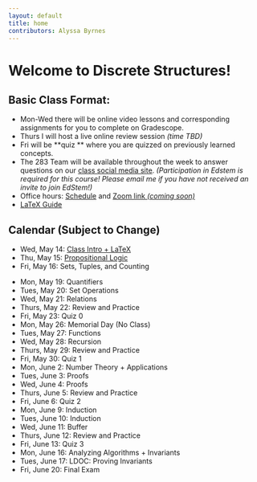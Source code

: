 ```yaml
---
layout: default
title: home
contributors: Alyssa Byrnes
---
```


# Welcome to Discrete Structures!

## Basic Class Format:
* Mon-Wed there will be online video lessons and corresponding assignments for you to complete on Gradescope. 
* Thurs I will host a live online review session *(time TBD)*
* Fri will be **quiz ** where you are quizzed on previously learned concepts.
* The 283 Team will be available throughout the week to answer questions on our [class social media site](https://edstem.org/). *(Participation in Edstem is required for this course! Please email me if you have not received an invite to join EdStem!)*
* Office hours: [Schedule](/comp283/calendar/office-hours.html) and [Zoom link *(coming soon)*](/) 
* [LaTeX Guide](/calendar/latex-guide.md)

## Calendar (Subject to Change)

* Wed, May 14: [Class Intro + LaTeX](/comp283/calendar/day-0.html)
* Thu, May 15: [Propositional Logic](/calendar/propositional-logic.md)
* Fri, May 16: Sets, Tuples, and Counting
<!-- [Sets, Tuples, and Counting] (/calendar/sets-tuples-and-counting.md) -->
* Mon, May 19: Quantifiers
* Tues, May 20: Set Operations
* Wed, May 21: Relations
* Thurs, May 22: Review and Practice
* Fri, May 23: Quiz 0
* Mon, May 26: Memorial Day  (No Class)
* Tues, May 27: Functions
* Wed, May 28: Recursion
* Thurs, May 29: Review and Practice
* Fri, May 30: Quiz 1
* Mon, June 2: Number Theory + Applications
* Tues, June 3: Proofs
* Wed, June 4: Proofs
* Thurs, June 5: Review and Practice
* Fri, June 6: Quiz 2
* Mon, June 9: Induction
* Tues, June 10: Induction
* Wed, June 11: Buffer 
* Thurs, June 12: Review and Practice
* Fri, June 13: Quiz 3
* Mon, June 16: Analyzing Algorithms + Invariants
* Tues, June 17: LDOC: Proving Invariants
* Fri, June 20: Final Exam

<!-- * Wed, May 17: [LaTeX + Pseudocode](/calendar/latex-and-pseudocode.md)
* Thu, May 18: [Propositional Logic](/calendar/propositional-logic.md)
* Fri, May 19: [Practice and Review (11 am)](/calendar/practice-and-review-0.md)
* Mon, May 22: [Sets, Tuples, and Counting](/calendar/sets-tuples-and-counting.md)
* Tue, May 23: [Quantifiers](/calendar/quantifiers.md)
* Wed, May 24: [Set Operations](/calendar/set-operations.md)
* Thu, May 25: [Practice and Review](/calendar/practice-and-review-1.md)
* Fri, May 26: Quiz 0 
* Tue, May 30: [Relations](/calendar/relations.md)
* Wed, May 31: [Functions](/calendar/functions.md)
* Thu, June 01: [Practice and Review (9:30 am)](/calendar/practice-and-review-2.md)
* Fri, June 02: Quiz 1
* Mon, June 05: [Number Theory and Applications](/calendar/number-theory.md)
* Tue, June 06: [Proofs](/calendar/proofs.md)
* Wed, June 07: [Proofs Continued](/calendar/proofs-continued.md)
* Thu, June 08: [Practice and Review (9:30 am)](/calendar/practice-and-review-3.md)
* Fri, June 09: Quiz 2
* Mon, June 12: [Recursion](/calendar/recursion.md)
* Tue, June 13: [Induction](/calendar/induction.md)
* Wed, June 14: [Analyzing Algorithms + Invariants](/calendar/analyzing-algorithms-and-invariants.md)
* Thu, June 15: [Proving Invariants](/calendar/proving-invariants.md)
* Fri, June 16: [Practice and Review (9:30 am)](/calendar/practice-and-review-4.md)
* Mon, June 19: *Holi (Juneteenth), so no office hours!*
* Tue, June 20: [Practice and Review (9:30 am)](/calendar/practice-and-review-5.md)
* ***Fri., June 23: FINAL EXAM*** -->